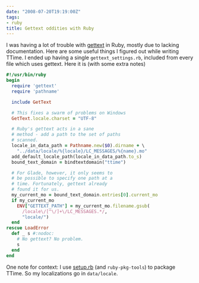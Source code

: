 ```yaml
---
date: "2008-07-20T19:19:00Z"
tags:
- ruby
title: Gettext oddities with Ruby
---
```


I was having a lot of trouble with
[gettext](http://en.wikipedia.org/wiki/Gettext) in Ruby, mostly due to lacking
documentation. Here are some useful things I figured out while writing TTime. I
ended up having a single `gettext_settings.rb`, included from every file which
uses gettext. Here it is (with some extra notes)

```ruby
#!/usr/bin/ruby
begin
  require 'gettext'
  require 'pathname'

  include GetText

  # This fixes a swarm of problems on Windows
  GetText.locale.charset = "UTF-8"

  # Ruby's gettext acts in a sane
  # method - add a path to the set of paths
  # scanned.
  locale_in_data_path = Pathname.new($0).dirname + \
    "../data/locale/%{locale}/LC_MESSAGES/%{name}.mo"
  add_default_locale_path(locale_in_data_path.to_s)
  bound_text_domain = bindtextdomain("ttime")

  # For Glade, however, it only seems to
  # be possible to specify one path at a
  # time. Fortunately, gettext already
  # found it for us.
  my_current_mo = bound_text_domain.entries[0].current_mo
  if my_current_mo
    ENV["GETTEXT_PATH"] = my_current_mo.filename.gsub(
      /locale\/[^\/]+\/LC_MESSAGES.*/,
      "locale/")
  end
rescue LoadError
  def _ s #:nodoc:
    # No gettext? No problem.
    s
  end
end
```

One note for context: I use
[setup.rb](http://i.loveruby.net/en/projects/setup/) (and `ruby-pkg-tools`) to
package TTime. So my localizations go in `data/locale`.
